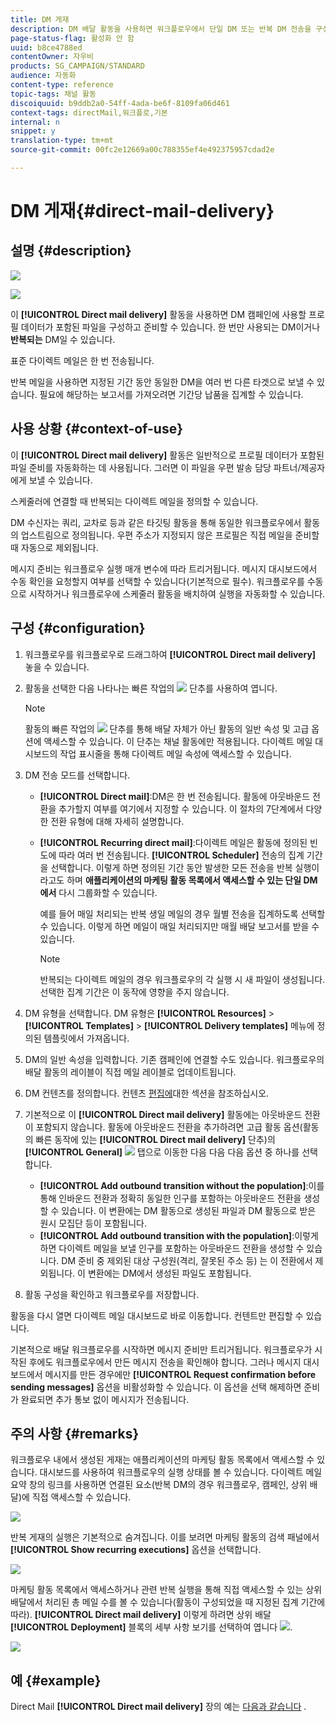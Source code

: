```yaml
---
title: DM 게재
description: DM 배달 활동을 사용하면 워크플로우에서 단일 DM 또는 반복 DM 전송을 구성할 수 있습니다.
page-status-flag: 활성화 안 함
uuid: b8ce4788ed
contentOwner: 자우비
products: SG_CAMPAIGN/STANDARD
audience: 자동화
content-type: reference
topic-tags: 채널 활동
discoiquuid: b9ddb2a0-54ff-4ada-be6f-8109fa06d461
context-tags: directMail,워크플로,기본
internal: n
snippet: y
translation-type: tm+mt
source-git-commit: 00fc2e12669a00c788355ef4e492375957cdad2e

---
```



# DM 게재{#direct-mail-delivery}

## 설명 {#description}

![](assets/paper.png)

![](assets/recurrentpaper.png)

이 **[!UICONTROL Direct mail delivery]** 활동을 사용하면 DM 캠페인에 사용할 프로필 데이터가 포함된 파일을 구성하고 준비할 수 있습니다. 한 번만 사용되는 DM이거나 **반복되는** DM일 수 있습니다.

표준 다이렉트 메일은 한 번 전송됩니다.

반복 메일을 사용하면 지정된 기간 동안 동일한 DM을 여러 번 다른 타겟으로 보낼 수 있습니다. 필요에 해당하는 보고서를 가져오려면 기간당 납품을 집계할 수 있습니다.

## 사용 상황 {#context-of-use}

이 **[!UICONTROL Direct mail delivery]** 활동은 일반적으로 프로필 데이터가 포함된 파일 준비를 자동화하는 데 사용됩니다. 그러면 이 파일을 우편 발송 담당 파트너/제공자에게 보낼 수 있습니다.

스케줄러에 연결할 때 반복되는 다이렉트 메일을 정의할 수 있습니다.

DM 수신자는 쿼리, 교차로 등과 같은 타깃팅 활동을 통해 동일한 워크플로우에서 활동의 업스트림으로 정의됩니다. 우편 주소가 지정되지 않은 프로필은 직접 메일을 준비할 때 자동으로 제외됩니다.

메시지 준비는 워크플로우 실행 매개 변수에 따라 트리거됩니다. 메시지 대시보드에서 수동 확인을 요청할지 여부를 선택할 수 있습니다(기본적으로 필수). 워크플로우를 수동으로 시작하거나 워크플로우에 스케줄러 활동을 배치하여 실행을 자동화할 수 있습니다.

## 구성 {#configuration}

1. 워크플로우를 워크플로우로 드래그하여 **[!UICONTROL Direct mail delivery]** 놓을 수 있습니다.
1. 활동을 선택한 다음 나타나는 빠른 작업의 ![](assets/edit_darkgrey-24px.png) 단추를 사용하여 엽니다.

   >[!NOTE]
   >
   >활동의 빠른 작업의 ![](assets/dlv_activity_params-24px.png) 단추를 통해 배달 자체가 아닌 활동의 일반 속성 및 고급 옵션에 액세스할 수 있습니다. 이 단추는 채널 활동에만 적용됩니다. 다이렉트 메일 대시보드의 작업 표시줄을 통해 다이렉트 메일 속성에 액세스할 수 있습니다.

1. DM 전송 모드를 선택합니다.

   * **[!UICONTROL Direct mail]**:DM은 한 번 전송됩니다. 활동에 아웃바운드 전환을 추가할지 여부를 여기에서 지정할 수 있습니다. 이 절차의 7단계에서 다양한 전환 유형에 대해 자세히 설명합니다.
   * **[!UICONTROL Recurring direct mail]**:다이렉트 메일은 활동에 정의된 빈도에 따라 여러 번 전송됩니다. **[!UICONTROL Scheduler]** 전송의 집계 기간을 선택합니다. 이렇게 하면 정의된 기간 동안 발생한 모든 전송을 반복 실행이라고도 하며 **애플리케이션의 마케팅 활동 목록에서 액세스할 수 있는 단일 DM에서** 다시 그룹화할 수 있습니다.

      예를 들어 매일 처리되는 반복 생일 메일의 경우 월별 전송을 집계하도록 선택할 수 있습니다. 이렇게 하면 메일이 매일 처리되지만 매월 배달 보고서를 받을 수 있습니다.

      >[!NOTE]
      >
      >반복되는 다이렉트 메일의 경우 워크플로우의 각 실행 시 새 파일이 생성됩니다. 선택한 집계 기간은 이 동작에 영향을 주지 않습니다.

1. DM 유형을 선택합니다. DM 유형은 **[!UICONTROL Resources]** &gt; **[!UICONTROL Templates]** &gt; **[!UICONTROL Delivery templates]** 메뉴에 정의된 템플릿에서 가져옵니다.
1. DM의 일반 속성을 입력합니다. 기존 캠페인에 연결할 수도 있습니다. 워크플로우의 배달 활동의 레이블이 직접 메일 레이블로 업데이트됩니다.
1. DM 컨텐츠를 정의합니다. 컨텐츠 [편집에](../../designing/using/personalization.md)대한 섹션을 참조하십시오.
1. 기본적으로 이 **[!UICONTROL Direct mail delivery]** 활동에는 아웃바운드 전환이 포함되지 않습니다. 활동에 아웃바운드 전환을 추가하려면 고급 활동 옵션(활동의 빠른 동작에 있는 **[!UICONTROL Direct mail delivery]** 단추)의 **[!UICONTROL General]** ![](assets/dlv_activity_params-24px.png) 탭으로 이동한 다음 다음 다음 옵션 중 하나를 선택합니다.

   * **[!UICONTROL Add outbound transition without the population]**:이를 통해 인바운드 전환과 정확히 동일한 인구를 포함하는 아웃바운드 전환을 생성할 수 있습니다. 이 변환에는 DM 활동으로 생성된 파일과 DM 활동으로 받은 원시 모집단 등이 포함됩니다.
   * **[!UICONTROL Add outbound transition with the population]**:이렇게 하면 다이렉트 메일을 보낼 인구를 포함하는 아웃바운드 전환을 생성할 수 있습니다. DM 준비 중 제외된 대상 구성원(격리, 잘못된 주소 등) 는 이 전환에서 제외됩니다. 이 변환에는 DM에서 생성된 파일도 포함됩니다.

1. 활동 구성을 확인하고 워크플로우를 저장합니다.

활동을 다시 열면 다이렉트 메일 대시보드로 바로 이동합니다. 컨텐트만 편집할 수 있습니다.

기본적으로 배달 워크플로우를 시작하면 메시지 준비만 트리거됩니다. 워크플로우가 시작된 후에도 워크플로우에서 만든 메시지 전송을 확인해야 합니다. 그러나 메시지 대시보드에서 메시지를 만든 경우에만 **[!UICONTROL Request confirmation before sending messages]** 옵션을 비활성화할 수 있습니다. 이 옵션을 선택 해제하면 준비가 완료되면 추가 통보 없이 메시지가 전송됩니다.

## 주의 사항 {#remarks}

워크플로우 내에서 생성된 게재는 애플리케이션의 마케팅 활동 목록에서 액세스할 수 있습니다. 대시보드를 사용하여 워크플로우의 실행 상태를 볼 수 있습니다. 다이렉트 메일 요약 창의 링크를 사용하면 연결된 요소(반복 DM의 경우 워크플로우, 캠페인, 상위 배달)에 직접 액세스할 수 있습니다.

![](assets/wkf_display_parent_elements_direct_mail.png)

반복 게재의 실행은 기본적으로 숨겨집니다. 이를 보려면 마케팅 활동의 검색 패널에서 **[!UICONTROL Show recurring executions]** 옵션을 선택합니다.

![](assets/wkf_display_recurrent_executions_direct_mail.png)

마케팅 활동 목록에서 액세스하거나 관련 반복 실행을 통해 직접 액세스할 수 있는 상위 배달에서 처리된 총 메일 수를 볼 수 있습니다(활동이 구성되었을 때 지정된 집계 기간에 따라). **[!UICONTROL Direct mail delivery]** 이렇게 하려면 상위 배달 **[!UICONTROL Deployment]** 블록의 세부 사항 보기를 선택하여 엽니다 ![](assets/wkf_dlv_detail_button.png).

![](assets/wkf_display_recurrent_executions_3_direct_mail.png)

## 예 {#example}

Direct Mail **[!UICONTROL Direct mail delivery]** 장의 예는 [다음과 같습니다](../../channels/using/example-of-direct-mail-in-a-workflow.md) .

